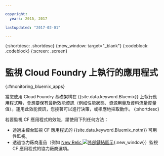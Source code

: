 ```yaml
---

copyright:
  years: 2015, 2017

lastupdated: "2017-02-01"

---
```



{:shortdesc: .shortdesc}
{:new_window: target="_blank"}
{:codeblock: .codeblock}
{:screen: .screen}


# 監視 Cloud Foundry 上執行的應用程式
 {:#monitoring_bluemix_apps}

當您使用 Cloud Foundry 基礎架構在 {{site.data.keyword.Bluemix}} 上執行應用程式時，會想要保有最新效能資訊（例如性能狀態、資源用量及資料流量度量值）。運用此效能資訊，您接著可以進行決策，或相應地採取動作。
{:shortdesc}

若要監視 CF 應用程式的效能，請使用下列任何方法：

* 透過主控台監視 CF 應用程式的 {{site.data.keyword.Bluemix_notm}} 可用性監視。
* 透過協力廠商產品（例如 [New Relic ![外部鏈結圖示](../../../icons/launch-glyph.svg "外部鏈結圖示")](http://newrelic.com/){:new_window}）監視 CF 應用程式的協力廠商選項。




